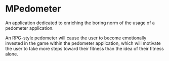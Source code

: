 # MPedometer

An application dedicated to enriching the boring norm of the usage of a pedometer application.

An RPG-style pedometer will cause the user to become emotionally invested in the game within the pedometer application, which will motivate the user to take more steps toward their fitness than the idea of their fitness alone.
